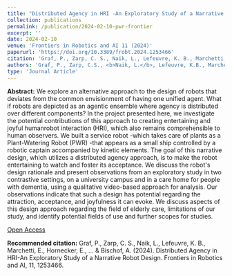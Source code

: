 ```yaml
---
title: "Distributed Agency in HRI -An Exploratory Study of a Narrative Robot Design"
collection: publications
permalink: /publication/2024-02-10-pwr-frontier
excerpt: ''
date: 2024-02-10
venue: 'Frontiers in Robotics and AI 11 (2024)'
paperurl: 'https://doi.org/10.3389/frobt.2024.1253466'
citation: 'Graf, P., Zarp, C. S., Naik, L., Lefeuvre, K. B., Marchetti, E., Hornecker, E., ... & Bischof, A. (2024). Distributed Agency in HRI-An Exploratory Study of a Narrative Robot Design. Frontiers in Robotics and AI, 11, 1253466.' 
authors: 'Graf, P., Zarp, C.S., <b>Naik, L.</b>, Lefeuvre, K.B., Marchetti, E., Hornecker, E., Sørensen, M.B., Hemmingsen, L.V., Just Christensen, E.V., Bodenhagen, L.,Krüger, N. and Bischof, A.'
type: 'Journal Article'
---
```

<b>Abstract:</b>
We explore an alternative approach to the design of robots that deviates from the common envisionment of having one unified agent. What if robots are depicted as an agentic ensemble where agency is distributed over different components? In the project presented here, we investigate the potential contributions of this approach to creating entertaining and joyful humanrobot interaction (HRI), which also remains comprehensible to human observers. We built a service robot -which takes care of plants as a Plant-Watering Robot (PWR) -that appears as a small ship controlled by a robotic captain accompanied by kinetic elements. The goal of this narrative design, which utilizes a distributed agency approach, is to make the robot entertaining to watch and foster its acceptance. We discuss the robot's design rationale and present observations from an exploratory study in two contrastive settings, on a university campus and in a care home for people with dementia, using a qualitative video-based approach for analysis. Our observations indicate that such a design has potential regarding the attraction, acceptance, and joyfulness it can evoke. We discuss aspects of this design approach regarding the field of elderly care, limitations of our study, and identify potential fields of use and further scopes for studies.

[Open Access](https://www.frontiersin.org/articles/10.3389/frobt.2024.1253466/abstract)

<b>Recommended citation:</b> 
Graf, P., Zarp, C. S., Naik, L., Lefeuvre, K. B., Marchetti, E., Hornecker, E., ... & Bischof, A. (2024). Distributed Agency in HRI-An Exploratory Study of a Narrative Robot Design. Frontiers in Robotics and AI, 11, 1253466.